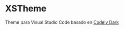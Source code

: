 # XSTheme

Theme para Visual Studio Code basado en [Codely Dark](https://marketplace.visualstudio.com/items?itemName=codely.codely-theme)